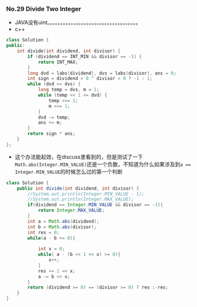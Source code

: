 ### No.29 Divide Two Integer
* JAVA没有uint。。。。。。。。。。。。。。。。。。。。。。。。。。。。。。。。。。。
* c++
```c++
class Solution {
public:
    int divide(int dividend, int divisor) {
        if (dividend == INT_MIN && divisor == -1) {
            return INT_MAX;
        }
        long dvd = labs(dividend), dvs = labs(divisor), ans = 0;
        int sign = dividend > 0 ^ divisor > 0 ? -1 : 1;
        while (dvd >= dvs) {
            long temp = dvs, m = 1;
            while (temp << 1 <= dvd) {
                temp <<= 1;
                m <<= 1;
            }
            dvd -= temp;
            ans += m;
        }
        return sign * ans;
    }
};
```
* 这个办法能起效，在discuss里看到的，但是测试了一下
`Math.abs(Integer.MIN_VALUE)`还是一个负数，不知道为什么如果涉及到` a == Integer.MIN_VALUE `的时候怎么过的第一个判断
```java
class Solution {
    public int divide(int dividend, int divisor) {
        //System.out.println(Integer.MIN_VALUE - 1);
        //System.out.println(Integer.MAX_VALUE);
        if(dividend == Integer.MIN_VALUE && divisor == -1){
            return Integer.MAX_VALUE;
        }
        int a = Math.abs(dividend);
        int b = Math.abs(divisor);
        int res = 0;
        while(a - b >= 0){
            
            int x = 0;
            while( a - (b << 1 << x) >= 0){
                x++;
            }
            res += 1 << x;
            a -= b << x;
        }
        return (dividend >= 0) == (divisor >= 0) ? res :-res;
    }
}
```
